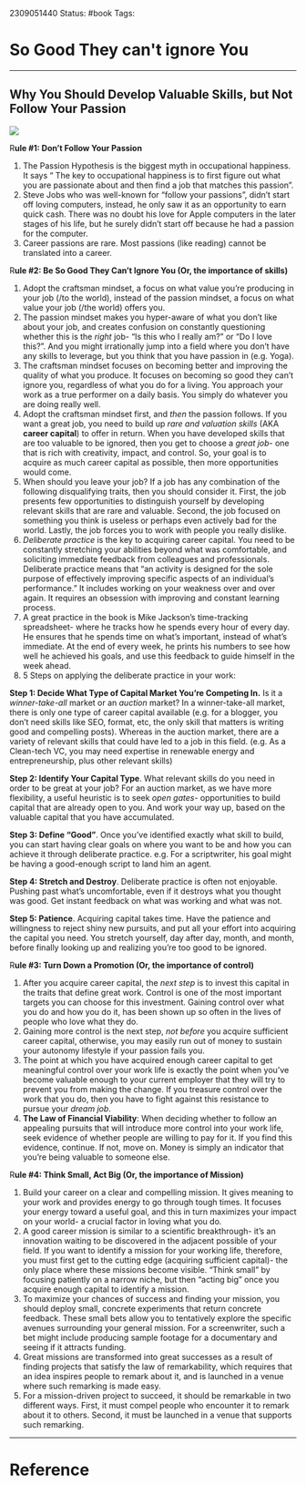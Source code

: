 2309051440
	Status: #book 
		Tags: 

# So Good They can't ignore You


---

## Why You Should Develop Valuable Skills, but Not Follow Your Passion


![](https://miro.medium.com/v2/resize:fit:700/1*k52BYfTnG865uIhlP7FP_Q@2x.jpeg)

R**ule #1: Don’t Follow Your Passion**

1. The Passion Hypothesis is the biggest myth in occupational happiness. It says “ The key to occupational happiness is to first figure out what you are passionate about and then find a job that matches this passion”.
2. Steve Jobs who was well-known for “follow your passions”, didn’t start off loving computers, instead, he only saw it as an opportunity to earn quick cash. There was no doubt his love for Apple computers in the later stages of his life, but he surely didn’t start off because he had a passion for the computer.
3. Career passions are rare. Most passions (like reading) cannot be translated into a career.

R**ule #2: Be So Good They Can’t Ignore You (Or, the importance of skills)**

1. Adopt the craftsman mindset, a focus on what value you’re producing in your job (/to the world), instead of the passion mindset, a focus on what value your job (/the world) offers you.
2. The passion mindset makes you hyper-aware of what you don’t like about your job, and creates confusion on constantly questioning whether this is the _right_ job- “Is this who I really am?” or “Do I love this?”. And you might irrationally jump into a field where you don’t have any skills to leverage, but you think that you have passion in (e.g. Yoga).
3. The craftsman mindset focuses on becoming better and improving the quality of what you produce. It focuses on becoming so good they can’t ignore you, regardless of what you do for a living. You approach your work as a true performer on a daily basis. You simply do whatever you are doing really well.
4. Adopt the craftsman mindset first, and _then_ the passion follows. If you want a great job, you need to build up _rare and valuation skills_ (AKA **career capital**) to offer in return. When you have developed skills that are too valuable to be ignored, then you get to choose a _great job_- one that is rich with creativity, impact, and control. So, your goal is to acquire as much career capital as possible, then more opportunities would come.
5. When should you leave your job? If a job has any combination of the following disqualifying traits, then you should consider it. First, the job presents few opportunities to distinguish yourself by developing relevant skills that are rare and valuable. Second, the job focused on something you think is useless or perhaps even actively bad for the world. Lastly, the job forces you to work with people you really dislike.
6. _Deliberate practice_ is the key to acquiring career capital. You need to be constantly stretching your abilities beyond what was comfortable, and soliciting immediate feedback from colleagues and professionals. Deliberate practice means that “an activity is designed for the sole purpose of effectively improving specific aspects of an individual’s performance.” It includes working on your weakness over and over again. It requires an obsession with improving and constant learning process.
7. A great practice in the book is Mike Jackson’s time-tracking spreadsheet- where he tracks how he spends every hour of every day. He ensures that he spends time on what’s important, instead of what’s immediate. At the end of every week, he prints his numbers to see how well he achieved his goals, and use this feedback to guide himself in the week ahead.
8. 5 Steps on applying the deliberate practice in your work:

**Step 1: Decide What Type of Capital Market You’re Competing In.** Is it a _winner-take-all_ market or an _auction_ market? In a winner-take-all market, there is only one type of career capital available (e.g. for a blogger, you don’t need skills like SEO, format, etc, the only skill that matters is writing good and compelling posts). Whereas in the auction market, there are a variety of relevant skills that could have led to a job in this field. (e.g. As a Clean-tech VC, you may need expertise in renewable energy and entrepreneurship, plus other relevant skills)

**Step 2: Identify Your Capital Type**. What relevant skills do you need in order to be great at your job? For an auction market, as we have more flexibility, a useful heuristic is to seek _open gates_- opportunities to build capital that are already open to you. And work your way up, based on the valuable capital that you have accumulated.

**Step 3: Define “Good”**. Once you’ve identified exactly what skill to build, you can start having clear goals on where you want to be and how you can achieve it through deliberate practice. e.g. For a scriptwriter, his goal might be having a good-enough script to land him an agent.

**Step 4: Stretch and Destroy**. Deliberate practice is often not enjoyable. Pushing past what’s uncomfortable, even if it destroys what you thought was good. Get instant feedback on what was working and what was not.

**Step 5: Patience**. Acquiring capital takes time. Have the patience and willingness to reject shiny new pursuits, and put all your effort into acquiring the capital you need. You stretch yourself, day after day, month, and month, before finally looking up and realizing you’re too good to be ignored.

R**ule #3: Turn Down a Promotion (Or, the importance of control)**

1. After you acquire career capital, the _next step_ is to invest this capital in the traits that define great work. Control is one of the most important targets you can choose for this investment. Gaining control over what you do and how you do it, has been shown up so often in the lives of people who love what they do.
2. Gaining more control is the next step, _not before_ you acquire sufficient career capital, otherwise, you may easily run out of money to sustain your autonomy lifestyle if your passion fails you.
3. The point at which you have acquired enough career capital to get meaningful control over your work life is exactly the point when you’ve become valuable enough to your current employer that they will try to prevent you from making the change. If you treasure control over the work that you do, then you have to fight against this resistance to pursue your _dream job_.
4. **The Law of Financial Viability**: When deciding whether to follow an appealing pursuits that will introduce more control into your work life, seek evidence of whether people are willing to pay for it. If you find this evidence, continue. If not, move on. Money is simply an indicator that you’re being valuable to someone else.

R**ule #4: Think Small, Act Big (Or, the importance of Mission)**

1. Build your career on a clear and compelling mission. It gives meaning to your work and provides energy to go through tough times. It focuses your energy toward a useful goal, and this in turn maximizes your impact on your world- a crucial factor in loving what you do.
2. A good career mission is similar to a scientific breakthrough- it’s an innovation waiting to be discovered in the adjacent possible of your field. If you want to identify a mission for your working life, therefore, you must first get to the cutting edge (acquiring sufficient capital)- the only place where these missions become visible. “Think small” by focusing patiently on a narrow niche, but then “acting big” once you acquire enough capital to identify a mission.
3. To maximize your chances of success and finding your mission, you should deploy small, concrete experiments that return concrete feedback. These small bets allow you to tentatively explore the specific avenues surrounding your general mission. For a screenwriter, such a bet might include producing sample footage for a documentary and seeing if it attracts funding.
4. Great missions are transformed into great successes as a result of finding projects that satisfy the law of remarkability, which requires that an idea inspires people to remark about it, and is launched in a venue where such remarking is made easy.
5. For a mission-driven project to succeed, it should be remarkable in two different ways. First, it must compel people who encounter it to remark about it to others. Second, it must be launched in a venue that supports such remarking.

---
# Reference